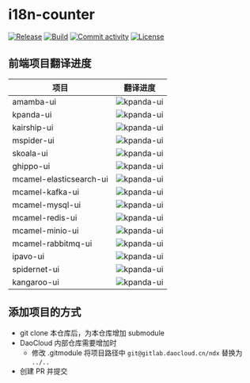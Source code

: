 # i18n-counter

[![Release](https://img.shields.io/github/v/release/samzong/i18n-counter)](https://img.shields.io/github/v/release/samzong/i18n-counter)
[![Build](https://github.com/SAMZONG/i18n-counter/actions/workflows/run_builds.yaml/badge.svg)](https://github.com/SAMZONG/i18n-counter/actions/workflows/run_builds.yaml)
[![Commit activity](https://img.shields.io/github/commit-activity/m/samzong/i18n-counter)](https://img.shields.io/github/commit-activity/m/samzong/i18n-counter)
[![License](https://img.shields.io/badge/License-Apache_2.0-blue.svg)](https://opensource.org/licenses/Apache-2.0)


## 前端项目翻译进度


| 项目                      | 翻译进度                                                                                              |
|-------------------------|---------------------------------------------------------------------------------------------------|
| amamba-ui               | ![kpanda-ui](https://ndx.gitpages.daocloud.io/product/frontend-i18n-counter/badges/amamba-ui.svg) |
| kpanda-ui               | ![kpanda-ui](https://ndx.gitpages.daocloud.io/product/frontend-i18n-counter/badges/kpanda-ui.svg) |
| kairship-ui             | ![kpanda-ui](https://ndx.gitpages.daocloud.io/product/frontend-i18n-counter/badges/kairship-ui.svg) |
| mspider-ui              | ![kpanda-ui](https://ndx.gitpages.daocloud.io/product/frontend-i18n-counter/badges/mspider-ui.svg) |
| skoala-ui               | ![kpanda-ui](https://ndx.gitpages.daocloud.io/product/frontend-i18n-counter/badges/skoala-ui.svg) |
| ghippo-ui               | ![kpanda-ui](https://ndx.gitpages.daocloud.io/product/frontend-i18n-counter/badges/ghippo-ui.svg) |
| mcamel-elasticsearch-ui | ![kpanda-ui](https://ndx.gitpages.daocloud.io/product/frontend-i18n-counter/badges/mcamel-elasticsearch-ui.svg) |
| mcamel-kafka-ui         | ![kpanda-ui](https://ndx.gitpages.daocloud.io/product/frontend-i18n-counter/badges/mcamel-kafka-ui.svg) |
| mcamel-mysql-ui         | ![kpanda-ui](https://ndx.gitpages.daocloud.io/product/frontend-i18n-counter/badges/mcamel-mysql-ui.svg) |
| mcamel-redis-ui         | ![kpanda-ui](https://ndx.gitpages.daocloud.io/product/frontend-i18n-counter/badges/mcamel-redis-ui.svg) |
| mcamel-minio-ui         | ![kpanda-ui](https://ndx.gitpages.daocloud.io/product/frontend-i18n-counter/badges/mcamel-minio-ui.svg) |
| mcamel-rabbitmq-ui      | ![kpanda-ui](https://ndx.gitpages.daocloud.io/product/frontend-i18n-counter/badges/mcamel-rabbitmq-ui.svg) |
| ipavo-ui               | ![kpanda-ui](https://ndx.gitpages.daocloud.io/product/frontend-i18n-counter/badges/ipavo-ui.svg) |
| spidernet-ui               | ![kpanda-ui](https://ndx.gitpages.daocloud.io/product/frontend-i18n-counter/badges/spidernet-ui.svg) |
| kangaroo-ui               | ![kpanda-ui](https://ndx.gitpages.daocloud.io/product/frontend-i18n-counter/badges/kangaroo-ui.svg) |

## 添加项目的方式

- git clone 本仓库后，为本仓库增加 submodule
- DaoCloud 内部仓库需要增加时
  - 修改 .gitmodule 将项目路径中 `git@gitlab.daocloud.cn/ndx` 替换为 `../..`
- 创建 PR 并提交